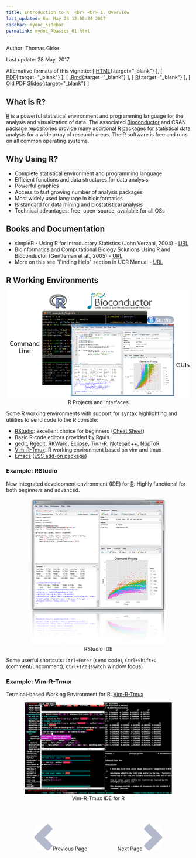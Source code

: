 ```yaml
---
title: Introduction to R  <br> <br> 1. Overview
last_updated: Sun May 28 12:00:34 2017
sidebar: mydoc_sidebar
permalink: mydoc_Rbasics_01.html
---
```

Author: Thomas Girke

Last update: 28 May, 2017 

Alternative formats of this vignette:
[ [HTML](http://girke.bioinformatics.ucr.edu/GEN242/pages/mydoc/Rbasics.html){:target="_blank"} ],
[ [PDF](http://girke.bioinformatics.ucr.edu/GEN242/pages/mydoc/Rbasics.pdf){:target="_blank"} ],
[ [.Rmd](https://raw.githubusercontent.com/tgirke/GEN242/gh-pages/_vignettes/07_Rbasics/Rbasics.Rmd){:target="_blank"} ],
[ [R](https://raw.githubusercontent.com/tgirke/GEN242/gh-pages/_vignettes/07_Rbasics/Rbasics.R){:target="_blank"} ],
[ [Old PDF Slides](https://drive.google.com/file/d/0B-lLYVUOliJFWERSVEg3M2Z2cWs/view?usp=sharing){:target="_blank"} ]


## What is R?

[R](http://cran.at.r-project.org) is a powerful statistical environment and
programming language for the analysis and visualization of data.  The
associated [Bioconductor](http://bioconductor.org/) and CRAN package
repositories provide many additional R packages for statistical data analysis
for a wide array of research areas. The R software is free and runs on all
common operating systems. 

## Why Using R?
* Complete statistical environment and programming language
* Efficient functions and data structures for data analysis
* Powerful graphics
* Access to fast growing number of analysis packages
* Most widely used language in bioinformatics
* Is standard for data mining and biostatistical analysis
* Technical advantages: free, open-source, available for all OSs

## Books and Documentation
* simpleR - Using R for Introductory Statistics (John Verzani, 2004) - [URL](http://cran.r-project.org/doc/contrib/Verzani-SimpleR.pdf)
* Bioinformatics and Computational Biology Solutions Using R and Bioconductor (Gentleman et al., 2005) - [URL](http://www.bioconductor.org/help/publications/books/bioinformatics-and-computational-biology-solutions/)
* More on this see "Finding Help" section in UCR Manual - [URL](http://manuals.bioinformatics.ucr.edu/home/R\_BioCondManual\#TOC-Finding-Help)

## R Working Environments

<center><img title="R_Interfaces" src="./pages/mydoc/Rbasics_files/rinterface.png"/></center>
<center> R Projects and Interfaces</center>

Some R working environments with support for syntax highlighting and utilities to send code 
to the R console: 

* [RStudio](https://www.rstudio.com/products/rstudio/features): excellent choice for beginners ([Cheat Sheet](http://www.rstudio.com/wp-content/uploads/2016/01/rstudio-IDE-cheatsheet.pdf)) 
* Basic R code editors provided by Rguis 
* [gedit](https://wiki.gnome.org/Apps/Gedit), [Rgedit](http://rgedit.sourceforge.net/), [RKWard](https://rkward.kde.org/), [Eclipse](http://www.walware.de/goto/statet), [Tinn-R](http://www.sciviews.org/Tinn-R/), [Notepad++](https://notepad-plus-plus.org/), [NppToR](http://sourceforge.net/projects/npptor/)
* [Vim-R-Tmux](http://manuals.bioinformatics.ucr.edu/home/programming-in-r/vim-r): R working environment based on vim and tmux 
* [Emacs](http://www.xemacs.org/Download/index.html) ([ESS add-on package](http://ess.r-project.org/))
	
### Example: RStudio 

New integrated development environment (IDE) for [R](http://www.rstudio.com/ide/download/). Highly functional for both beginners and 
advanced.

<center><img title="RStudio" src="./pages/mydoc/Rbasics_files/rstudio.png"/></center>
<center> RStudio IDE</center>

Some userful shortcuts: `Ctrl+Enter` (send code), `Ctrl+Shift+C` (comment/uncomment), `Ctrl+1/2` (switch window focus)

### Example: Vim-R-Tmux

Terminal-based Working Environment for R: [Vim-R-Tmux](http://manuals.bioinformatics.ucr.edu/home/programming-in-r/vim-r)

<center><img title="Vim-R-Tmux" src="./pages/mydoc/Rbasics_files/screenshot.png" ></center>
<center>Vim-R-Tmux IDE for R</center>

<br><br><center><a href="mydoc_Rbasics_01.html"><img src="images/left_arrow.png" alt="Previous page."></a>Previous Page &nbsp; &nbsp; &nbsp; &nbsp; &nbsp; &nbsp; &nbsp; &nbsp; &nbsp; &nbsp; Next Page
<a href="mydoc_Rbasics_02.html"><img src="images/right_arrow.png" alt="Next page."></a></center>
